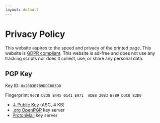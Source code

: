 ```yaml
---
layout: default
---
```


# Privacy Policy

This website aspires to the speed and privacy of the printed page. This website is [GDPR compliant](https://gdpr.eu/). This website is ad-free and does not use any tracking scripts  nor does it collect, use, or share any personal data.

## PGP Key

Key ID: `0x20B3B7B9DDC083D0`

Fingerprint: `967B D238 B445 0141 E971  ADB8 20B3 B7B9 DDC0 83D0`

* [↓ Public Key](assets/gerhardlanz.asc) (ASC, 4 KB)
* <a rel="pgpkey" type="application/pgp-keys" href="https://keys.openpgp.org/search?q=me@gerhardla.nz">.org OpenPGP</a> key server
* <a rel="pgpkey" type="application/pgp-keys" href="https://mail-api.proton.me/pks/lookup?op=get&search=me@gerhardla.nz">ProtonMail</a> key server
